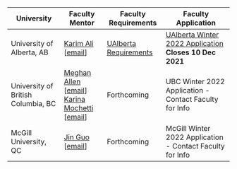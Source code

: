| University | Faculty Mentor | Faculty Requirements | Faculty Application |
|------------|----------------|------------------------|-------------|
| University of Alberta, AB | [Karim Ali](https://karimali.ca/) [[email](mailto:karim.ali+canosp@ualberta.ca)] | [UAlberta Requirements](https://docs.google.com/document/d/1cdIkhBrBUhlaBySkVrFH2pvqmasES5WY-yEPXDNdLR8/edit?usp=sharing) | [UAlberta Winter 2022 Application](https://docs.google.com/forms/d/e/1FAIpQLSfFBLQhkynEiMv6ZDSRJO-c-wLBnhEdF-pZnysBtV_VVcZevg/viewform?usp=sf_link) <br /> **Closes 10 Dec 2021**  |
| University of British Columbia, BC | [Meghan Allen](https://www.cs.ubc.ca/people/meghan-allen) [[email](mailto:meghana@cs.ubc.ca)] <br />[Karina Mochetti](https://www.cs.ubc.ca/people/karina-mochetti) [[email](mailto:mochetti@cs.ubc.ca)] | Forthcoming | UBC Winter 2022 Application - Contact Faculty for Info |
| McGill University, QC | [Jin Guo](https://www.cs.mcgill.ca/~jguo/) [[email](mailto:jin.guo@mcgill.ca)] | Forthcoming | McGill Winter 2022 Application - Contact Faculty for Info |